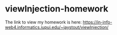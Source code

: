 # viewInjection-homework

The link to view my homework is here: https://in-info-web4.informatics.iupui.edu/~jaystout/viewInjection/
